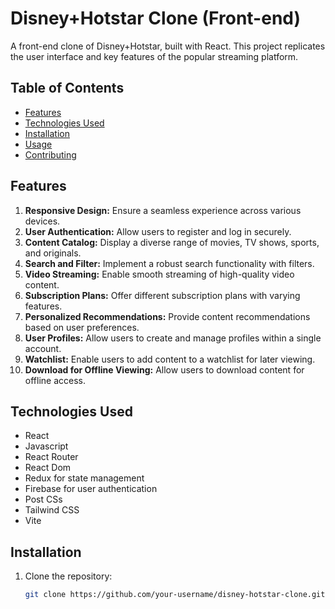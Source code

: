 # Disney+Hotstar Clone (Front-end)

A front-end clone of Disney+Hotstar, built with React. This project replicates the user interface and key features of the popular streaming platform.

## Table of Contents

- [Features](#features)
- [Technologies Used](#technologies-used)
- [Installation](#installation)
- [Usage](#usage)
- [Contributing](#contributing)

## Features

1. **Responsive Design:** Ensure a seamless experience across various devices.
2. **User Authentication:** Allow users to register and log in securely.
3. **Content Catalog:** Display a diverse range of movies, TV shows, sports, and originals.
4. **Search and Filter:** Implement a robust search functionality with filters.
5. **Video Streaming:** Enable smooth streaming of high-quality video content.
6. **Subscription Plans:** Offer different subscription plans with varying features.
7. **Personalized Recommendations:** Provide content recommendations based on user preferences.
8. **User Profiles:** Allow users to create and manage profiles within a single account.
9. **Watchlist:** Enable users to add content to a watchlist for later viewing.
10. **Download for Offline Viewing:** Allow users to download content for offline access.

## Technologies Used

- React
- Javascript
- React Router
- React Dom
- Redux for state management
- Firebase for user authentication
- Post CSs
- Tailwind CSS
- Vite

## Installation

1. Clone the repository:

   ```bash
   git clone https://github.com/your-username/disney-hotstar-clone.git --
   ```
